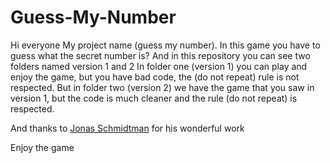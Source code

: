 # Guess-My-Number

Hi everyone
My project name (guess my number).
In this game you have to guess what the secret number is?
And in this repository you can see two folders named version 1 and 2
In folder one (version 1) you can play and enjoy the game, but you have bad code, the (do not repeat) rule is not respected.
But in folder two (version 2) we have the game that you saw in version 1, but the code is much cleaner and the rule (do not repeat) is respected.

And thanks to <a href="https://github.com/jonasschmedtmann">Jonas Schmidtman</a>
for his wonderful work

Enjoy the game
